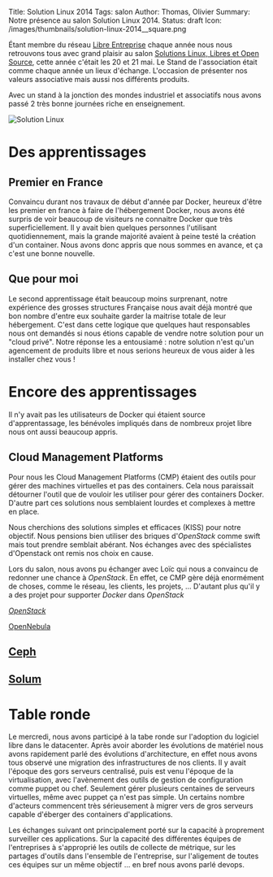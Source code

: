 Title: Solution Linux 2014
Tags: salon
Author: Thomas, Olivier
Summary: Notre présence au salon Solution Linux 2014.
Status: draft
Icon: /images/thumbnails/solution-linux-2014__square.png

Étant membre du réseau [Libre Entreprise](http://www.libre-entreprise.org/) chaque année nous nous retrouvons tous avec grand plaisir au salon [Solutions Linux, Libres et Open Source](http://www.solutionslinux.fr/), cette année c'était les 20 et 21 mai. Le Stand de l'association était comme chaque année un lieux d'échange. L'occasion de présenter nos valeurs associative mais aussi nos différents produits. 

Avec un stand à la jonction des mondes industriel et associatifs nous avons passé 2 très bonne journées riche en enseignement.

![Solution Linux]({filename}/images/solution-linux-2014.png)


# Des apprentissages  

## Premier en France
Convaincu durant nos travaux de début d'année par Docker, heureux d'être les premier en france à faire de l'hébergement Docker, nous avons été surpris de voir beaucoup de visiteurs ne connaitre Docker que très superficiellement. Il y avait bien quelques personnes l'utilisant quotidiennement, mais la grande majorité avaient à peine testé la création d'un container. Nous avons donc appris que nous sommes en avance, et ça c'est une bonne nouvelle.

## Que pour moi
Le second apprentissage était beaucoup moins surprenant, notre expérience des grosses structures Française nous avait déjà montré que bon nombre d'entre eux souhaite garder la maitrise totale de leur hébergement. C'est dans cette logique que quelques haut responsables nous ont demandés si nous étions capable de vendre notre solution pour un "cloud privé". Notre réponse les a entousiamé : notre solution n'est qu'un agencement de produits libre et nous serions heureux de vous aider à les installer chez vous ! 

# Encore des apprentissages  

Il n'y avait pas les utilisateurs de Docker qui étaient source d'apprentassage, les bénévoles impliqués dans de nombreux projet libre nous ont aussi beaucoup appris.

## Cloud Management Platforms

Pour nous les Cloud Management Platforms (CMP) étaient des outils pour gérer des machines virtuelles et pas des containers. Cela nous paraissait détourner l'outil que de vouloir les utiliser pour gérer des containers Docker. D'autre part ces solutions nous semblaient lourdes et complexes à mettre en place.

Nous cherchions des solutions simples et efficaces (KISS) pour notre objectif. Nous pensions bien utiliser des briques d'*OpenStack* comme swift mais tout prendre semblait abérant. Nos échanges avec des spécialistes d'Openstack ont remis nos choix en cause.

Lors du salon, nous avons pu échanger avec Loïc qui nous a convaincu de redonner une chance à *OpenStack*. En effet, ce CMP gère déjà enormément de choses, comme le réseau, les clients, les projets, ... D'autant plus qu'il y a des projet pour supporter *Docker* dans *OpenStack*



[*OpenStack*](https://www.openstack.org/)


[OpenNebula](http://opennebula.org/)

## [Ceph](http://ceph.com/)

## [Solum](https://wiki.openstack.org/wiki/Solum)

# Table ronde

Le mercredi, nous avons participé à la tabe ronde sur l'adoption du logiciel libre dans le datacenter. Après avoir aborder les évolutions de matériel nous avons rapidement parlé des évolutions d'architecture, en effet nous avons tous observé une migration des infrastructures de nos clients. Il y avait l'époque des gors serveurs centralisé, puis est venu l'époque de la virtualisation, avec l'avènement des outils de gestion de configuration comme puppet ou chef. Seulement gérer plusieurs centaines de serveurs virtuelles, même avec puppet ça n'est pas simple. Un certains nombre d'acteurs commencent très sérieusement à migrer vers de gros serveurs capable d'éberger des containers d'applications.

Les échanges suivant ont principalement porté sur la capacité à proprement surveiller ces applications. Sur la capacité des différentes équipes de l'entreprises à s'approprié les outils de collecte de métrique, sur les partages d'outils dans l'ensemble de l'entreprise, sur l'aligement de toutes ces équipes sur un même objectif ... en bref nous avons parlé devops.
